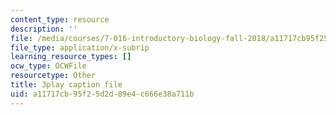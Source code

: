 ```yaml
---
content_type: resource
description: ''
file: /media/courses/7-016-introductory-biology-fall-2018/a11717cb95f25d2d89e4c666e38a711b_KlVHqq38KJU.vtt
file_type: application/x-subrip
learning_resource_types: []
ocw_type: OCWFile
resourcetype: Other
title: 3play caption file
uid: a11717cb-95f2-5d2d-89e4-c666e38a711b
---
```

